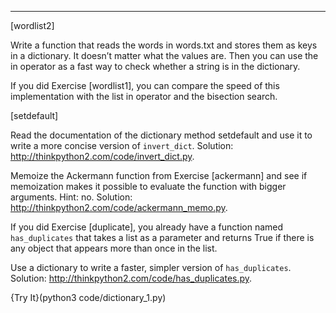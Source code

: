 ---------

[wordlist2]

Write a function that reads the words in <span>words.txt</span> and stores them as keys in a dictionary. It doesn’t matter what the values are. Then you can use the <span>in</span> operator as a fast way to check whether a string is in the dictionary.

If you did Exercise [wordlist1], you can compare the speed of this implementation with the list <span>in</span> operator and the bisection search.

[setdefault]

Read the documentation of the dictionary method <span>setdefault</span> and use it to write a more concise version of `invert_dict`. Solution: <http://thinkpython2.com/code/invert_dict.py>.

Memoize the Ackermann function from Exercise [ackermann] and see if memoization makes it possible to evaluate the function with bigger arguments. Hint: no. Solution: <http://thinkpython2.com/code/ackermann_memo.py>.

If you did Exercise [duplicate], you already have a function named `has_duplicates` that takes a list as a parameter and returns <span>True</span> if there is any object that appears more than once in the list.

Use a dictionary to write a faster, simpler version of `has_duplicates`. Solution: <http://thinkpython2.com/code/has_duplicates.py>.

{Try It}(python3 code/dictionary_1.py)




